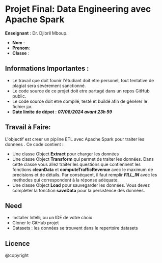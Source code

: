 # Projet Final: Data Engineering avec Apache Spark

**Enseignant** : Dr. Djibril Mboup.

- **Nom** :
- **Prenom**:
- **Classe** : 

## Informations Importantes :
- Le travail que doit founir l'étudiant doit etre personel, tout tentative de plagiat sera sévérement sanctionné.
- Le code source de ce projet doit etre partagé dans un repos GitHub public. 
- Le code source doit etre compilé, testé et buildé afin de générer le fichier jar.
- **Date limite de dépot** : ***07/08/2024 avant 23h 59***

## Travail à Faire:
L'objectif est creer un pipline ETL avec Apache Spark pour traiter les donnees . Ce code contient :
- Une classe Object **Extract** pour charger les données
- Une classe Object **Transform** qui permet de traiter les données. Dans cette classe vous allez traiter 
les questions que contiennent les fonctions **cleanData**  et **computeTrafficRevenue** avec le maximum de precisions et de détails.
Par conséquent, il faut remplir ***FILL_IN*** avec les methodes qui correspondent à la réponse adéquate.
- Une classe Object **Load** pour sauvegarder les données. Vous devez completer la fonction **saveData** pour la persistence des données.


## Need
- Installer Intellij ou un IDE de votre choix
- Cloner le GitHub projet
- Datasets : les données se trouvent dans le repertoire datasets



## Licence 
@copyright 
